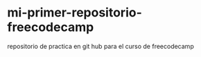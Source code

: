 # mi-primer-repositorio-freecodecamp
repositorio de practica en git hub para el curso de freecodecamp
